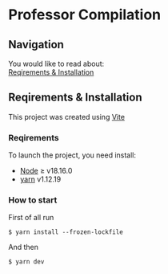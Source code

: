 # Professor Compilation

## Navigation
You would like to read about:\
[Reqirements & Installation](#setup)

## Reqirements & Installation
<a name="setup"></a> 
This project was created using [Vite](https://vitejs.dev/) 
### Reqirements
To launch the project, you need install:
- [Node](https://nodejs.org/en) ≥ v18.16.0 
- [yarn](https://yarnpkg.com/) v1.12.19

### How to start

First of all run
```shell
$ yarn install --frozen-lockfile
``` 
And then
```shell
$ yarn dev
``` 